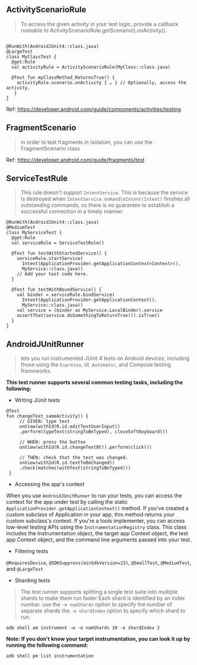 ## ActivityScenarioRule

>To access the given activity in your test logic, provide a callback runnable to ActivityScenarioRule.getScenario().onActivity().

```

@RunWith(AndroidJUnit4::class.java)
@LargeTest
class MyClassTest {
  @get:Rule
  val activityRule = ActivityScenarioRule(MyClass::class.java)

  @Test fun myClassMethod_ReturnsTrue() {
    activityRule.scenario.onActivity { … } // Optionally, access the activity.
   }
}
```

Ref: https://developer.android.com/guide/components/activities/testing

## FragmentScenario

>in order to test fragments in isolation, you can use the FragmentScenario class

Ref: https://developer.android.com/guide/fragments/test

## ServiceTestRule

>This rule doesn't support `IntentService`. 
> This is because the service is destroyed when `IntentService.onHandleIntent(Intent)` finishes all outstanding commands, 
>so there is no guarantee to establish a successful connection in a timely manner.

```
@RunWith(AndroidJUnit4::class.java)
@MediumTest
class MyServiceTest {
  @get:Rule
  val serviceRule = ServiceTestRule()

  @Test fun testWithStartedService() {
    serviceRule.startService(
      Intent(ApplicationProvider.getApplicationContext<Context>(),
      MyService::class.java))
    // Add your test code here.
  }

  @Test fun testWithBoundService() {
    val binder = serviceRule.bindService(
      Intent(ApplicationProvider.getApplicationContext(),
      MyService::class.java))
    val service = (binder as MyService.LocalBinder).service
    assertThat(service.doSomethingToReturnTrue()).isTrue()
  }
}
```

## AndroidJUnitRunner

>lets you run instrumented JUnit 4 tests on Android devices, including those using the `Espresso`, `UI Automator`, and Compose testing frameworks.

**This test runner supports several common testing tasks, including the following:**

- Writing JUnit tests

```
@Test 
fun changeText_sameActivity() {
	 // GIVEN: type text
	 onView(withId(R.id.editTextUserInput))
	 .perform(typeText(stringToBeTyped), closeSoftKeyboard())
	 
	 // WHEN: press the button
	 onView(withId(R.id.changeTextBt)).perform(click())

	 // THEN: check that the text was changed.
	 onView(withId(R.id.textToBeChanged))
	 .check(matches(withText(stringToBeTyped)))
 }
```

- Accessing the app's context

When you use `AndroidJUnitRunner` to run your tests, you can access the context for the app under test by calling the static 
`ApplicationProvider.getApplicationContext()` method.
If you've created a custom subclass of Application in your app, this method returns your custom subclass's context.
If you're a tools implementer, you can access low-level testing APIs using the `InstrumentationRegistry` class. 
This class includes the Instrumentation object, the target app Context object, the test app Context object, 
and the command line arguments passed into your test.

- Filtering tests

`@RequiresDevice`, `@SDKSuppress(minSdkVersion=23)`, `@SmallTest`, `@MediumTest`, and `@LargeTest`

- Sharding tests

>The test runner supports splitting a single test suite into multiple shards to make them run faster
>Each shard is identified by an index number. 
>use the `-e numShards` option to specify the number of separate shards
>the `-e shardIndex` option to specify which shard to run.

```
adb shell am instrument -w -e numShards 10 -e shardIndex 2
```

**Note: If you don't know your target instrumentation, you can look it up by running the following command:**

```
adb shell pm list instrumentation
```





































